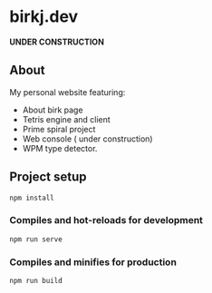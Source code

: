 # birkj.dev

 __UNDER CONSTRUCTION__

## About

My personal website featuring:
 - About birk page
 - Tetris engine and client
 - Prime spiral project
 - Web console ( under construction)
 - WPM type detector.

## Project setup

```
npm install
```

### Compiles and hot-reloads for development
```
npm run serve
```

### Compiles and minifies for production
```
npm run build
```

